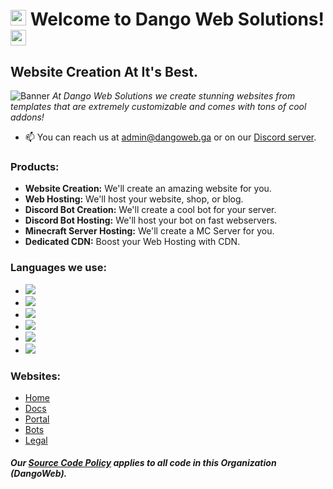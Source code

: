 # <a href="https://dangoweb.ga/?from=github"><img src="https://gitlab.com/fnageer3/fnageerml-site-nav/-/raw/master/public/wave.gif" height="25px" /></a> Welcome to Dango Web Solutions! <a href="https://dangoweb.ga/?from=github"><img src="https://dangoweb.ga/favicon.ico" height="25px" /></a>
## Website Creation At It's Best.
![Banner](https://dangoweb.ga/banner.gif)
*At Dango Web Solutions we create stunning websites from templates that are extremely customizable and comes with tons of cool addons!*
- 📫 You can reach us at [admin@dangoweb.ga](mailto:admin@dangoweb.ga) or on our [Discord server](https://dangoweb.ga/discord?from=github).

### Products:
- **Website Creation:** We'll create an amazing website for you.
- **Web Hosting:** We'll host your website, shop, or blog.
- **Discord Bot Creation:** We'll create a cool bot for your server.
- **Discord Bot Hosting:** We'll host your bot on fast webservers.
- **Minecraft Server Hosting:** We'll create a MC Server for you.
- **Dedicated CDN:** Boost your Web Hosting with CDN.

### Languages we use:
- <a href="#"><img src="https://img.shields.io/badge/JavaScript-F7DF1E?style=for-the-badge&logo=javascript&logoColor=black"/></a>
- <a href="#"><img src="https://img.shields.io/badge/Node.js-43853D?style=for-the-badge&logo=node.js&logoColor=white"/></a>
- <a href="#"><img src="https://img.shields.io/badge/Next.js-212121?style=for-the-badge&logo=next.js&logoColor=white"/></a>
- <a href="#"><img src="https://img.shields.io/badge/Python-14354C?style=for-the-badge&logo=python&logoColor=white"/></a>
- <a href="#"><img src="https://img.shields.io/badge/HTML5-E34F26?style=for-the-badge&logo=html5&logoColor=white"/></a>
- <a href="#"><img src="https://img.shields.io/badge/CSS3-1572B6?style=for-the-badge&logo=css3&logoColor=white"/></a>

### Websites:
- <a href="https://dangoweb.ga/?from=github">Home</a>
- <a href="https://docs.dangoweb.ga/?from=github">Docs</a>
- <a href="https://portal.dangoweb.ga/?from=github">Portal</a>
- <a href="https://bots.dangoweb.ga/?from=github">Bots</a>
- <a href="https://dangoweb.ga/legal?from=github">Legal</a>

#### *Our [Source Code Policy](https://dangoweb.ga/legal?from=github) applies to all code in this Organization (DangoWeb).*
